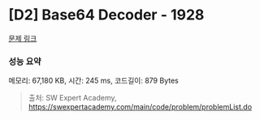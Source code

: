 # [D2] Base64 Decoder - 1928 

[문제 링크](https://swexpertacademy.com/main/code/problem/problemDetail.do?contestProbId=AV5PR4DKAG0DFAUq) 

### 성능 요약

메모리: 67,180 KB, 시간: 245 ms, 코드길이: 879 Bytes



> 출처: SW Expert Academy, https://swexpertacademy.com/main/code/problem/problemList.do